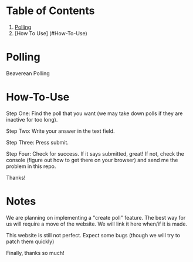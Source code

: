 # Table of Contents
1. [Polling ](#Polling)
2. [How To Use] (#How-To-Use)
# Polling
Beaverean Polling

# How-To-Use
Step One: Find the poll that you want (we may take down polls if they are inactive for too long).

Step Two: Write your answer in the text field.

Step Three: Press submit.

Step Four: Check for success. If it says submitted, great! If not, check the console (figure out how to get there on your browser) and send me the problem in this repo.

Thanks!


# Notes

We are planning on implementing a "create poll" feature. The best way for us will require a move of the website. We will link it here when/if it is made.

This website is still not perfect. Expect some bugs (though we will try to patch them quickly)

Finally, thanks so much!
